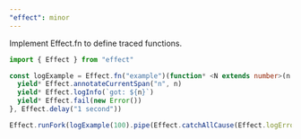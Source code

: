 ```yaml
---
"effect": minor
---
```


Implement Effect.fn to define traced functions.

```ts
import { Effect } from "effect"

const logExample = Effect.fn("example")(function* <N extends number>(n: N) {
  yield* Effect.annotateCurrentSpan("n", n)
  yield* Effect.logInfo(`got: ${n}`)
  yield* Effect.fail(new Error())
}, Effect.delay("1 second"))

Effect.runFork(logExample(100).pipe(Effect.catchAllCause(Effect.logError)))
```
